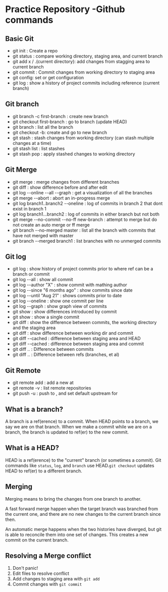 # Practice Repository -Github commands 

## Basic Git 
- git init : Create a repo
- git status : compare working directory, staging area, and current branch
- git add x / .(current directory): add changes from stagging area to current branch
- git commit : Commit changes from working directory to staging area
- git config: set or get configuration
- git log : show a history of project commits including reference (current branch)

## Git branch
- git branch -c first-branch : create new branch
- git checkout first-branch : go to branch (update HEAD)
- git branch : list all the branch
- git checkout -b: create and go to new branch
- git stash : stash changes from working directory (can stash multiple changes at a time)
- git stash list : list stashes
- git stash pop : apply stashed changes to working directory

## Git Merge
- git merge : merge changes from different branches
- git diff : show difference before and after edit 
- git log --online --all --graph : get a visualization of all the branches
- git merge --abort : abort an in-progress merge
- git log branch1..branch2 --oneline : log of commits in branch 2 that dont exist in branch 1
- git log branch1...branch2 : log of commits in either branch but not both 
- git merge --no-commit --no-ff new-branch : attempt to merge but do not create an auto merge or ff merge
- git branch --no-merged master : list all the branch with commits that have not merged with master
- git branch --merged branch1 : list branches with no unmerged commits

## Git log
- git log <ref> : show history of project commits prior to <ref> where ref can be a branch or commit
- git log --all : show all commit
- git log --author "X" : show commit with mathing author
- git log --since "6 months ago" : show commits since date
- git log --until "Aug 21" : shows commits prior to date
- git log --oneline : show one commit per line
- git log --graph : show graph view of commits
- git show <commit> : show differences introduced by commit
- git show : show a single commit
- git diff : show the difference between commits, the working directory and the staging area
- git diff <commit> : show difference between working dir and commit
- git diff --cached : difference between staging area and HEAD
- git diff --cached <commit> : difference between staging area and commit
- git diff <commitA>..<commitB> : Difference between commits
- git diff <refA>..<refB> : Difference between refs (branches, et al)
  
## Git Remote
- git remote add <remote> <url> : add a new <remote> at <url>
- git remote -v : list remote repositories
- git push -u <remote> <branch> : push <branch> to <remote>, and set default upstream for <branch>

## What is a branch?
A branch is a ref(erence) to a commit. When HEAD points to a branch, we say we are on that branch. When we make a commit while we are on a branch, the branch is updated to ref(er) to the new commit.

## What is a HEAD?
HEAD is a ref(erence) to the "current" branch (or sometimes a commit). Git commands like `status`, `log`, and `branch` use HEAD.`git checkout` updates HEAD to ref(er) to a different branch.

## Merging
Merging means to bring the changes from one branch to another.

A fast forward merge happen when the target branch was branched from the current one, and there are no new changes to the current branch since then.

An automatic merge happens when the two histories have diverged, but git is able to reconcile them into one set of changes. This creates a new commit on the current branch. 

## Resolving a Merge conflict 
1. Don't panic!
2. Edit files to resolve conflict
3. Add changes to staging area with `git add`
4. Commit changes with `git commit`

